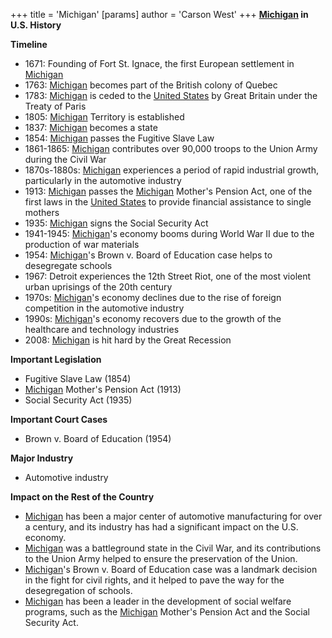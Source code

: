 +++
 title = 'Michigan'
[params]
	author = 'Carson West'
+++
**[Michigan](./../michigan/) in U.S. History**

**Timeline**

* 1671: Founding of Fort St. Ignace, the first European settlement in [Michigan](./../michigan/)
* 1763: [Michigan](./../michigan/) becomes part of the British colony of Quebec
* 1783: [Michigan](./../michigan/) is ceded to the [United States](./../united-states/) by Great Britain under the Treaty of Paris
* 1805: [Michigan](./../michigan/) Territory is established
* 1837: [Michigan](./../michigan/) becomes a state
* 1854: [Michigan](./../michigan/) passes the Fugitive Slave Law
* 1861-1865: [Michigan](./../michigan/) contributes over 90,000 troops to the Union Army during the Civil War
* 1870s-1880s: [Michigan](./../michigan/) experiences a period of rapid industrial growth, particularly in the automotive industry
* 1913: [Michigan](./../michigan/) passes the [Michigan](./../michigan/) Mother's Pension Act, one of the first laws in the [United States](./../united-states/) to provide financial assistance to single mothers
* 1935: [Michigan](./../michigan/) signs the Social Security Act
* 1941-1945: [Michigan](./../michigan/)'s economy booms during World War II due to the production of war materials
* 1954: [Michigan](./../michigan/)'s Brown v. Board of Education case helps to desegregate schools
* 1967: Detroit experiences the 12th Street Riot, one of the most violent urban uprisings of the 20th century
* 1970s: [Michigan](./../michigan/)'s economy declines due to the rise of foreign competition in the automotive industry
* 1990s: [Michigan](./../michigan/)'s economy recovers due to the growth of the healthcare and technology industries
* 2008: [Michigan](./../michigan/) is hit hard by the Great Recession

**Important Legislation**

* Fugitive Slave Law (1854)
* [Michigan](./../michigan/) Mother's Pension Act (1913)
* Social Security Act (1935)

**Important Court Cases**

* Brown v. Board of Education (1954)

**Major Industry**

* Automotive industry

**Impact on the Rest of the Country**

* [Michigan](./../michigan/) has been a major center of automotive manufacturing for over a century, and its industry has had a significant impact on the U.S. economy.
* [Michigan](./../michigan/) was a battleground state in the Civil War, and its contributions to the Union Army helped to ensure the preservation of the Union.
* [Michigan](./../michigan/)'s Brown v. Board of Education case was a landmark decision in the fight for civil rights, and it helped to pave the way for the desegregation of schools.
* [Michigan](./../michigan/) has been a leader in the development of social welfare programs, such as the [Michigan](./../michigan/) Mother's Pension Act and the Social Security Act.